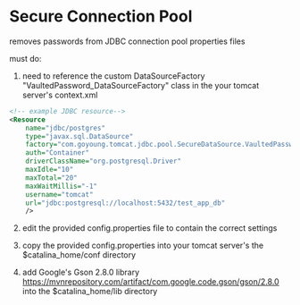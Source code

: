 # Secure Connection Pool
removes passwords from JDBC connection pool properties files

must do:
1. need to reference the custom DataSourceFactory "VaultedPassword_DataSourceFactory" class 
   in the your tomcat server's context.xml
```xml
<!-- example JDBC resource-->
<Resource
	name="jdbc/postgres"
	type="javax.sql.DataSource" 
	factory="com.goyoung.tomcat.jdbc.pool.SecureDataSource.VaultedPassword_DataSourceFactory" 
	auth="Container" 
	driverClassName="org.postgresql.Driver" 
	maxIdle="10" 
	maxTotal="20" 
	maxWaitMillis="-1" 
	username="tomcat"
	url="jdbc:postgresql://localhost:5432/test_app_db" 
	/>
```
2. edit the provided config.properties file to contain the correct settings

3. copy the provided config.properties into your tomcat server's the $catalina_home/conf directory

4. add Google's Gson 2.8.0 library https://mvnrepository.com/artifact/com.google.code.gson/gson/2.8.0
into the $catalina_home/lib directory
